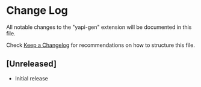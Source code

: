 # Change Log

All notable changes to the "yapi-gen" extension will be documented in this file.

Check [Keep a Changelog](http://keepachangelog.com/) for recommendations on how to structure this file.

## [Unreleased]

- Initial release